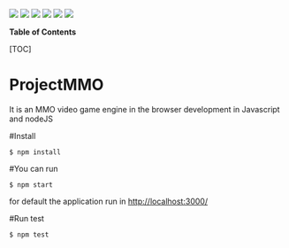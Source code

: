 ![](https://img.shields.io/github/stars/projectMMO/editor.md.svg)
![](https://img.shields.io/github/forks/projectMMO/editor.md.svg)
![](https://img.shields.io/github/tag/projectMMO/editor.md.svg)
![](https://img.shields.io/github/release/projectMMO/editor.md.svg)
![](https://img.shields.io/github/issues/projectMMO/editor.md.svg)
![](https://img.shields.io/bower/v/editor.md.svg)

**Table of Contents**

[TOC]

# ProjectMMO
 It is an MMO video game engine in the browser development in Javascript and nodeJS

#Install

`$ npm install`

#You can run

`$ npm start`

for default the application run in [http://localhost:3000/](http://localhost:3000/)

#Run test

`$ npm test`
